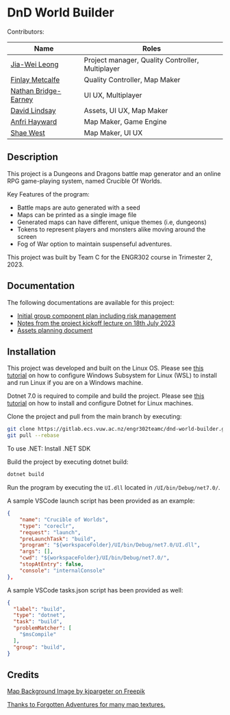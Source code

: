# DnD World Builder

Contributors:

|Name|Roles|
|---|---|
|[Jia-Wei Leong](https://github.com/JWL16038)| Project manager, Quality Controller, Multiplayer|
|[Finlay Metcalfe](https://github.com/Ofthemasses)| Quality Controller, Map Maker|
|[Nathan Bridge-Earney](https://github.com/nathanbridgeearney)| UI UX, Multiplayer|
|[David Lindsay](https://github.com/DavidLindsayV)| Assets, UI UX, Map Maker|
|[Anfri Hayward](https://github.com/AnfriH)| Map Maker, Game Engine
|[Shae West](https://github.com/westshae)| Map Maker, UI UX|

## Description

This project is a Dungeons and Dragons battle map
generator and an online RPG game-playing system,
named Crucible Of Worlds.

Key Features of the program:

- Battle maps are auto generated with a seed
- Maps can be printed as a single image file
- Generated maps can have different, unique themes (i.e, dungeons)
- Tokens to represent players and monsters alike moving around the screen
- Fog of War option to maintain suspenseful adventures.

This project was built by Team C for the ENGR302 course in Trimester 2, 2023.

## Documentation

The following documentations are available for this project:

- [Initial group component plan including risk management](
  https://zany-omelet-49b.notion.site/Initial-Plan-Group-Component-2202cf4a916a46e6bf4fa75a32f415e9?pvs=4)
- [Notes from the project kickoff lecture on 18th July 2023](
  https://zany-omelet-49b.notion.site/18-07-2023-Notes-2d7a60fde3fb4864ae8f32e595a4c74f?pvs=4)
- [Assets planning document](
  https://zany-omelet-49b.notion.site/Assets-cb0e1c978a424c8ab9c9c4e1d85a75e5?pvs=4)

## Installation

This project was developed and built on the Linux OS.
Please see [this tutorial](
https://learn.microsoft.com/en-us/windows/wsl/install)
on how to configure Windows Subsystem for Linux (WSL)
to install and run Linux if you are on a Windows machine.

Dotnet 7.0 is required to compile and build the project.
Please see [this tutorial](
https://learn.microsoft.com/en-us/dotnet/core/install/linux)
on how to install and configure Dotnet for Linux machines.

Clone the project and pull from the main branch by executing:

```bash
git clone https://gitlab.ecs.vuw.ac.nz/engr302teamc/dnd-world-builder.git
git pull --rebase
```

To use .NET:
Install .NET SDK

Build the project by executing dotnet build:

```bash
dotnet build
```

Run the program by executing the `UI.dll` located in `/UI/bin/Debug/net7.0/`.

A sample VSCode launch script has been provided as an example:

```json
{
    "name": "Crucible of Worlds",
    "type": "coreclr",
    "request": "launch",
    "preLaunchTask": "build",
    "program": "${workspaceFolder}/UI/bin/Debug/net7.0/UI.dll",
    "args": [],
    "cwd": "${workspaceFolder}/UI/bin/Debug/net7.0/",
    "stopAtEntry": false,
    "console": "internalConsole"
},
```

A sample VSCode tasks.json script has been provided as well:

```json
{
  "label": "build",
  "type": "dotnet",
  "task": "build",
  "problemMatcher": [
    "$msCompile"
  ],
  "group": "build",
}
```

## Credits

[Map Background Image by kjpargeter on Freepik](https://www.freepik.com/free-vector/abstract-background-with-vintage-paper-design_18073291.htm#query=parchment&position=5&from_view=keyword&track=sph)

[Thanks to Forgotten Adventures for many map textures.](https://www.forgotten-adventures.net/)
